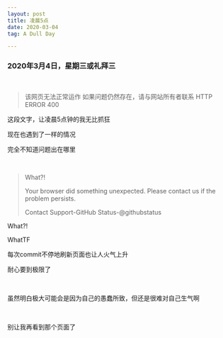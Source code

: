 ```yaml
---
layout: post
title: 凌晨5点
date: 2020-03-04
tag: A Dull Day

---
```


### 2020年3月4日，星期三或礼拜三

<br/>

> 该网页无法正常运作
> 如果问题仍然存在，请与网站所有者联系
> HTTP ERROR 400

这段文字，让凌晨5点钟的我无比抓狂

现在也遇到了一样的情况

完全不知道问题出在哪里

<br/>

> What?!
>
> Your browser did something unexpected. Please contact us if the problem persists.
>
> Contact Support-GitHub Status-@githubstatus

What?!

WhatTF

每次commit不停地刷新页面也让人火气上升

耐心要到极限了

<br/>

虽然明白极大可能会是因为自己的愚蠢所致，但还是很难对自己生气啊

<br/>

别让我再看到那个页面了

